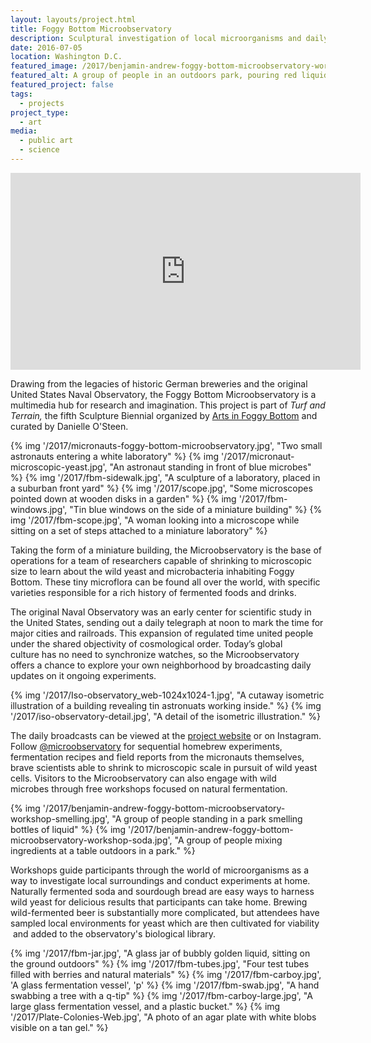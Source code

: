 ```yaml
---
layout: layouts/project.html
title: Foggy Bottom Microobservatory
description: Sculptural investigation of local microorganisms and daily web series
date: 2016-07-05
location: Washington D.C.
featured_image: /2017/benjamin-andrew-foggy-bottom-microobservatory-workshop-1920x1280.jpg
featured_alt: A group of people in an outdoors park, pouring red liquid from a bottle.
featured_project: false
tags: 
  - projects
project_type: 
  - art
media:
  - public art
  - science
---
```


<iframe width="560" height="315" src="https://www.youtube.com/embed/Jlmp8Wijw68" title="YouTube video player" frameborder="0" allow="accelerometer; autoplay; clipboard-write; encrypted-media; gyroscope; picture-in-picture" allowfullscreen></iframe>

Drawing from the legacies of historic German breweries and the original United States Naval Observatory, the Foggy Bottom Microobservatory is a multimedia hub for research and imagination. This project is part of _Turf and Terrain,_ the fifth Sculpture Biennial organized by [Arts in Foggy Bottom](http://artsinfoggybottom.com/) and curated by Danielle O'Steen.

<div class="gallery">
  {% img '/2017/micronauts-foggy-bottom-microobservatory.jpg', "Two small astronauts entering a white laboratory" %}
  {% img '/2017/micronaut-microscopic-yeast.jpg', "An astronaut standing in front of blue microbes" %}
  {% img '/2017/fbm-sidewalk.jpg', "A sculpture of a laboratory, placed in a suburban front yard" %}
  {% img '/2017/scope.jpg', "Some microscopes pointed down at wooden disks in a garden" %}
  {% img '/2017/fbm-windows.jpg', "Tin blue windows on the side of a miniature building" %}
  {% img '/2017/fbm-scope.jpg', "A woman looking into a microscope while sitting on a set of steps attached to a miniature laboratory" %}
</div>

Taking the form of a miniature building, the Microobservatory is the base of operations for a team of researchers capable of shrinking to microscopic size to learn about the wild yeast and microbacteria inhabiting Foggy Bottom. These tiny microflora can be found all over the world, with specific varieties responsible for a rich history of fermented foods and drinks.

The original Naval Observatory was an early center for scientific study in the United States, sending out a daily telegraph at noon to mark the time for major cities and railroads. This expansion of regulated time united people under the shared objectivity of cosmological order. Today’s global culture has no need to synchronize watches, so the Microobservatory offers a chance to explore your own neighborhood by broadcasting daily updates on it ongoing experiments.

<div class="gallery duo">
  {% img '/2017/Iso-observatory_web-1024x1024-1.jpg', "A cutaway isometric illustration of a building revealing tin astronuats working inside." %}
  {% img '/2017/iso-observatory-detail.jpg', "A detail of the isometric illustration." %}
</div>

The daily broadcasts can be viewed at the [project website](http://microobservatory.com) or on Instagram. Follow [@microobservatory](https://www.instagram.com/microobservatory/) for sequential homebrew experiments, fermentation recipes and field reports from the micronauts themselves, brave scientists able to shrink to microscopic scale in pursuit of wild yeast cells. Visitors to the Microobservatory can also engage with wild microbes through free workshops focused on natural fermentation.

<div class="gallery duo">
  {% img '/2017/benjamin-andrew-foggy-bottom-microobservatory-workshop-smelling.jpg', "A group of people standing in a park smelling bottles of liquid" %}
  {% img '/2017/benjamin-andrew-foggy-bottom-microobservatory-workshop-soda.jpg', "A group of people mixing ingredients at a table outdoors in a park." %}
</div>



Workshops guide participants through the world of microorganisms as a way to investigate local surroundings and conduct experiments at home. Naturally fermented soda and sourdough bread are easy ways to harness wild yeast for delicious results that participants can take home. Brewing wild-fermented beer is substantially more complicated, but attendees have sampled local environments for yeast which are then cultivated for viability  and added to the observatory's biological library.

<div class="gallery ">
  {% img '/2017/fbm-jar.jpg', "A glass jar of bubbly golden liquid, sitting on the ground outdoors" %}
  {% img '/2017/fbm-tubes.jpg', "Four test tubes filled with berries and natural materials" %}
  {% img '/2017/fbm-carboy.jpg', 'A glass fermentation vessel', 'p' %}
  {% img '/2017/fbm-swab.jpg', "A hand swabbing a tree with a q-tip" %}
  {% img '/2017/fbm-carboy-large.jpg', "A large glass fermentation vessel, and a plastic bucket." %}
  {% img '/2017/Plate-Colonies-Web.jpg', "A photo of an agar plate with white blobs visible on a tan gel." %}
</div>

